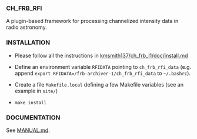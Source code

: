 ### CH_FRB_RFI

A plugin-based framework for processing channelized intensity data in radio astronomy.

### INSTALLATION

- Please follow all the instructions in [kmsmith137/ch_frb_l1/doc/install.md](https://github.com/kmsmith137/ch_frb_l1/blob/master/doc/install.md)

- Define an environment variable `RFIDATA` pointing to `ch_frb_rfi_data` (e.g. append `export RFIDATA=/frb-archiver-1/ch_frb_rfi_data` to `~/.bashrc`).

- Create a file `Makefile.local` defining a few Makefile variables (see an example in `site/`)

- `make install`

### DOCUMENTATION

See [MANUAL.md](./MANUAL.md).
